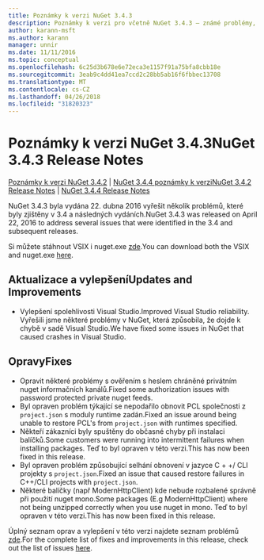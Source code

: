 ```yaml
---
title: Poznámky k verzi NuGet 3.4.3
description: Poznámky k verzi pro včetně NuGet 3.4.3 – známé problémy, opravy chyb, přidaných funkcí a chcete.
author: karann-msft
ms.author: karann
manager: unnir
ms.date: 11/11/2016
ms.topic: conceptual
ms.openlocfilehash: 6c25d3b678e6e72eca3e1157f91a75bfa8cbb18e
ms.sourcegitcommit: 3eab9c4dd41ea7ccd2c28bb5ab16f6fbbec13708
ms.translationtype: MT
ms.contentlocale: cs-CZ
ms.lasthandoff: 04/26/2018
ms.locfileid: "31820323"
---
```

# <a name="nuget-343-release-notes"></a><span data-ttu-id="31a7b-103">Poznámky k verzi NuGet 3.4.3</span><span class="sxs-lookup"><span data-stu-id="31a7b-103">NuGet 3.4.3 Release Notes</span></span>

<span data-ttu-id="31a7b-104">[Poznámky k verzi NuGet 3.4.2](../release-notes/nuget-3.4.2.md) | [NuGet 3.4.4 poznámky k verzi](../release-notes/nuget-3.4.4.md)</span><span class="sxs-lookup"><span data-stu-id="31a7b-104">[NuGet 3.4.2 Release Notes](../release-notes/nuget-3.4.2.md) | [NuGet 3.4.4 Release Notes](../release-notes/nuget-3.4.4.md)</span></span>

<span data-ttu-id="31a7b-105">NuGet 3.4.3 byla vydána 22. dubna 2016 vyřešit několik problémů, které byly zjištěny v 3.4 a následných vydáních.</span><span class="sxs-lookup"><span data-stu-id="31a7b-105">NuGet 3.4.3 was released on April 22, 2016 to address several issues that were identified in the 3.4 and subsequent releases.</span></span>

<span data-ttu-id="31a7b-106">Si můžete stáhnout VSIX i nuget.exe [zde](https://dist.nuget.org/index.html).</span><span class="sxs-lookup"><span data-stu-id="31a7b-106">You can download both the VSIX and nuget.exe [here](https://dist.nuget.org/index.html).</span></span>

## <a name="updates-and-improvements"></a><span data-ttu-id="31a7b-107">Aktualizace a vylepšení</span><span class="sxs-lookup"><span data-stu-id="31a7b-107">Updates and Improvements</span></span>

* <span data-ttu-id="31a7b-108">Vylepšení spolehlivosti Visual Studio.</span><span class="sxs-lookup"><span data-stu-id="31a7b-108">Improved Visual Studio reliability.</span></span> <span data-ttu-id="31a7b-109">Vyřešili jsme některé problémy v NuGet, která způsobila, že dojde k chybě v sadě Visual Studio.</span><span class="sxs-lookup"><span data-stu-id="31a7b-109">We have fixed some issues in NuGet that caused crashes in Visual Studio.</span></span>

## <a name="fixes"></a><span data-ttu-id="31a7b-110">Opravy</span><span class="sxs-lookup"><span data-stu-id="31a7b-110">Fixes</span></span>

* <span data-ttu-id="31a7b-111">Opravit některé problémy s ověřením s heslem chráněné privátním nuget informačních kanálů.</span><span class="sxs-lookup"><span data-stu-id="31a7b-111">Fixed some authorization issues with password protected private nuget feeds.</span></span>
* <span data-ttu-id="31a7b-112">Byl opraven problém týkající se nepodařilo obnovit PCL společnosti z `project.json` s moduly runtime zadán.</span><span class="sxs-lookup"><span data-stu-id="31a7b-112">Fixed an issue around being unable to restore PCL's from `project.json` with runtimes specified.</span></span>
* <span data-ttu-id="31a7b-113">Někteří zákazníci byly spuštěny do občasné chyby při instalaci balíčků.</span><span class="sxs-lookup"><span data-stu-id="31a7b-113">Some customers were running into intermittent failures when installing packages.</span></span> <span data-ttu-id="31a7b-114">Teď to byl opraven v této verzi.</span><span class="sxs-lookup"><span data-stu-id="31a7b-114">This has now been fixed in this release.</span></span>
* <span data-ttu-id="31a7b-115">Byl opraven problém způsobující selhání obnovení v jazyce C + +/ CLI projekty s `project.json`.</span><span class="sxs-lookup"><span data-stu-id="31a7b-115">Fixed an issue that caused restore failures in C++/CLI projects with `project.json`.</span></span>
* <span data-ttu-id="31a7b-116">Některé balíčky (např ModernHttpClient) kde nebude rozbalené správně při použití nuget mono.</span><span class="sxs-lookup"><span data-stu-id="31a7b-116">Some packages (E.g ModernHttpClient) where not being unzipped correctly when you use nuget in mono.</span></span> <span data-ttu-id="31a7b-117">Teď to byl opraven v této verzi.</span><span class="sxs-lookup"><span data-stu-id="31a7b-117">This has now been fixed in this release.</span></span>

<span data-ttu-id="31a7b-118">Úplný seznam oprav a vylepšení v této verzi najdete seznam problémů [zde](https://github.com/NuGet/Home/issues?q=is%3Aissue+milestone%3A3.4.3+is%3Aclosed).</span><span class="sxs-lookup"><span data-stu-id="31a7b-118">For the complete list of fixes and improvements in this release, check out the list of issues [here](https://github.com/NuGet/Home/issues?q=is%3Aissue+milestone%3A3.4.3+is%3Aclosed).</span></span>